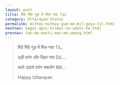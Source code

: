 ```yaml
---
layout: post
title: मिठे मिठे गुड़ में मिल गया TiL
category: Uttarayan-Status
permalink: mithey-mithey-gud-me-mil-gaya-til.html
nextnav: kagaj-apni-kismat-se-udati-he.html
prevnav: tan-me-masti-man-me-umang.html
---
```

> मिठे मिठे गुड़ में मिल गया TiL,
> 
> उड़ी पतंग और खिल गया DiL…
> 
> चलो उड़ाये पतंग सबलोग Mil…
> 
> Happy Uttarayan